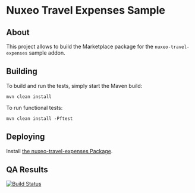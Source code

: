# Nuxeo Travel Expenses Sample

## About

This project allows to build the Marketplace package for the
`nuxeo-travel-expenses` sample addon.

## Building

To build and run the tests, simply start the Maven build:

    mvn clean install

To run functional tests:

    mvn clean install -Pftest

## Deploying

Install [the nuxeo-travel-expenses Package](https://connect.nuxeo.com/nuxeo/site/marketplace/package/nuxeo-travel-expenses).

## QA Results

[![Build Status](https://qa.nuxeo.org/jenkins/buildStatus/icon?job=addons_FT_nuxeo-travel-expenses-master)](https://qa.nuxeo.org/jenkins/job/addons_FT_nuxeo-travel-expenses-master/)

